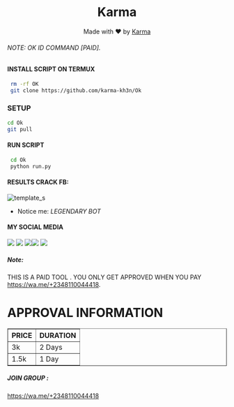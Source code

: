 
<h1 align="center">
  Karma
</h1>
</div>
<p align="center">
  Made with ❤️ by <a href="https://www.facebook.com/Karma428">Karma</a>
</p>
<p align="center">
 

###### NOTE: OK ID COMMAND [PAID].


#### INSTALL SCRIPT ON TERMUX
```bash
 rm -rf OK
 git clone https://github.com/karma-kh3n/Ok
```
### SETUP
```BASH
cd Ok
git pull
```
#### RUN SCRIPT
```bash
 cd Ok
 python run.py

```
#### RESULTS CRACK FB:
![template_s](https://github.com/Karma-kh3n/OK/blob/main/IMG-20230116-WA0053.jpg)
* Notice me: *LEGENDARY BOT*
#### MY SOCIAL MEDIA

[![](https://img.shields.io/badge/Github-black?logo=Github&logoColor=black&labelColor=white)](https://github.com/Karma-kh3n) [![](https://img.shields.io/badge/Twitter-blue?logo=Twitter&logoColor=White&labelColor=white)](https://mobile.twitter.com/)
[![](https://img.shields.io/badge/Facebook-blue?logo=Facebook&logoColor=blue&labelColor=white)](https://www.facebook.com/Karma428)[![](https://img.shields.io/badge/Instagram-red?logo=Instagram&logoColor=red&labelColor=white)](https://www.instagram.com/karmadavidd) [![](https://img.shields.io/badge/Whatsapp-CHAT-red?logo=Whatsapp&logoColor=Brightgreen&labelColor=white)](https://wa.me/+2348110044418?text=Asalamualaikum+bang)

##### Note:
THIS IS A PAID TOOL . YOU ONLY GET APPROVED WHEN YOU PAY
https://wa.me/+2348110044418.
# APPROVAL INFORMATION
<table border="1">
<tr>
<th>PRICE</th>
<th>DURATION</th>
</tr>
<tr>
<td>3k</td>
<td>2 Days</td>
</tr>
<tr>
<td>1.5k</td>
<td>1 Day</td>
</tr>
</table>


##### JOIN GROUP :
https://wa.me/+2348110044418
